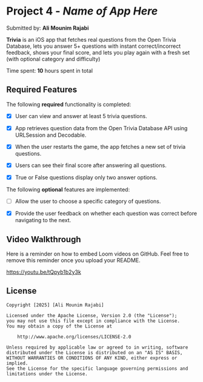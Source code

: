 # Project 4 - *Name of App Here*

Submitted by: **Ali Mounim Rajabi**

**Trivia** is an iOS app that fetches real questions from the Open Trivia Database, lets you answer 5+ questions with instant correct/incorrect feedback, shows your final score, and lets you play again with a fresh set (with optional category and difficulty)

Time spent: **10** hours spent in total

## Required Features

The following **required** functionality is completed:

- [x] User can view and answer at least 5 trivia questions.
- [x] App retrieves question data from the Open Trivia Database API using URLSession and Decodable.
- [x] When the user restarts the game, the app fetches a new set of trivia questions.
- [x] Users can see their final score after answering all questions.
- [x] True or False questions display only two answer options.


The following **optional** features are implemented:

  
- [ ] Allow the user to choose a specific category of questions.
- [x] Provide the user feedback on whether each question was correct before navigating to the next.


## Video Walkthrough

Here is a reminder on how to embed Loom videos on GitHub. Feel free to remove this reminder once you upload your README. 

https://youtu.be/tQpyb1b2y3k 


## License

    Copyright [2025] [Ali Mounim Rajabi]

    Licensed under the Apache License, Version 2.0 (the "License");
    you may not use this file except in compliance with the License.
    You may obtain a copy of the License at

        http://www.apache.org/licenses/LICENSE-2.0

    Unless required by applicable law or agreed to in writing, software
    distributed under the License is distributed on an "AS IS" BASIS,
    WITHOUT WARRANTIES OR CONDITIONS OF ANY KIND, either express or implied.
    See the License for the specific language governing permissions and
    limitations under the License.
